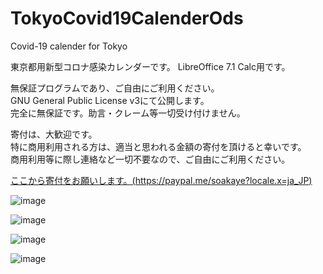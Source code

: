 # TokyoCovid19CalenderOds
Covid-19 calender for Tokyo

東京都用新型コロナ感染カレンダーです。
LibreOffice 7.1 Calc用です。

無保証プログラムであり、ご自由にご利用ください。<br>
GNU General Public License v3にて公開します。<br>
完全に無保証です。助言・クレーム等一切受け付けません。

寄付は、大歓迎です。<br>
特に商用利用される方は、適当と思われる金額の寄付を頂けると幸いです。<br>
商用利用等に際し連絡など一切不要なので、ご自由にご利用ください。

[ここから寄付をお願いします。(https://paypal.me/soakaye?locale.x=ja_JP)](https://paypal.me/soakaye?locale.x=ja_JP)

![image](https://user-images.githubusercontent.com/4694264/128671147-935d16ef-15bc-43c9-9993-bf06d3c627d4.png)

![image](https://user-images.githubusercontent.com/4694264/128672084-b859db4a-4805-470e-85ca-05ddd3d64021.png)

![image](https://user-images.githubusercontent.com/4694264/128671481-b587f1a4-e574-4152-ab6e-f65320357163.png)

![image](https://user-images.githubusercontent.com/4694264/128671418-5c0598df-f6d8-4f69-ae32-f167f5bfccaa.png)

